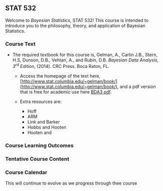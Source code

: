 ## STAT 532 

Welcome to _Bayesian Statistics_, STAT 532! This course is intended to introduce you to the philosophy, theory, and application of Bayesian Statistics.  

### Course Text 

- The required textbook for this course is, Gelman, A., Carlin J.B., Stern, H.S, Dunson, D.B., Vehtari, A., and Rubin, D.B. _Bayesian Data Analysis, 3$^{rd}$ Edition_, (2014). CRC Press. Boca Raton, FL. 

    - Access the homepage of the text here, [http://www.stat.columbia.edu/~gelman/book/](http://www.stat.columbia.edu/~gelman/book/), and a pdf version that is free for academic use here [BDA3 pdf](http://www.stat.columbia.edu/~gelman/book/BDA3.pdf). 
    - Extra resources are: 
    
        - Hoff 
        - ARM
        - Link and Barker 
        - Hobbs and Hooten
        - Hooten and 


### Course Learning Outcomes

### Tentative Course Content 

### Course Calendar

This will continue to evolve as we progress through thee course 

